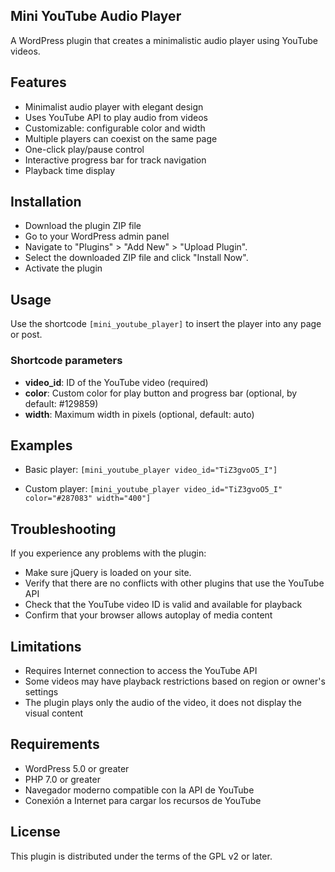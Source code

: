 ## Mini YouTube Audio Player
A WordPress plugin that creates a minimalistic audio player using YouTube videos.

## Features
- Minimalist audio player with elegant design
- Uses YouTube API to play audio from videos
- Customizable: configurable color and width
- Multiple players can coexist on the same page
- One-click play/pause control
- Interactive progress bar for track navigation
- Playback time display

## Installation
- Download the plugin ZIP file
- Go to your WordPress admin panel
- Navigate to "Plugins" > "Add New" > "Upload Plugin".
- Select the downloaded ZIP file and click "Install Now".
- Activate the plugin

## Usage
Use the shortcode `[mini_youtube_player]` to insert the player into any page or post.

### Shortcode parameters
- **video_id**: ID of the YouTube video (required)
- **color**: Custom color for play button and progress bar (optional, by default: #129859)
- **width**: Maximum width in pixels (optional, default: auto)

## Examples
- Basic player:
`[mini_youtube_player video_id="TiZ3gvoO5_I"]`

- Custom player:
`[mini_youtube_player video_id="TiZ3gvoO5_I" color="#287083" width="400"]`

## Troubleshooting
If you experience any problems with the plugin:

- Make sure jQuery is loaded on your site.
- Verify that there are no conflicts with other plugins that use the YouTube API
- Check that the YouTube video ID is valid and available for playback
- Confirm that your browser allows autoplay of media content

## Limitations
- Requires Internet connection to access the YouTube API
- Some videos may have playback restrictions based on region or owner's settings
- The plugin plays only the audio of the video, it does not display the visual content

## Requirements
- WordPress 5.0 or greater
- PHP 7.0 or greater
- Navegador moderno compatible con la API de YouTube
- Conexión a Internet para cargar los recursos de YouTube

## License
This plugin is distributed under the terms of the GPL v2 or later.

